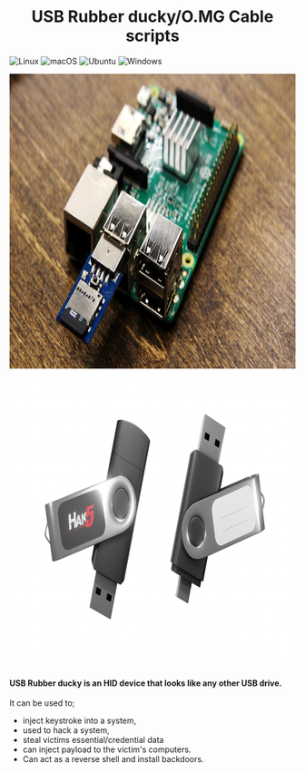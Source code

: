 <h1 align="center"> USB Rubber ducky/O.MG Cable scripts</h1>

![Linux](https://img.shields.io/badge/Linux-FCC624?style=for-the-badge&logo=linux&logoColor=black) ![macOS](https://img.shields.io/badge/mac%20os-000000?style=for-the-badge&logo=macos&logoColor=F0F0F0) ![Ubuntu](https://img.shields.io/badge/Ubuntu-E95420?style=for-the-badge&logo=ubuntu&logoColor=white) ![Windows](https://img.shields.io/badge/Windows-0078D6?style=for-the-badge&logo=windows&logoColor=white)

<img src="usb-rubber-ducky.jpg" height="520" width="1750" >
<img src="usbrubberducky.png" height="520" width="1750" >

#### USB Rubber ducky is an HID device that looks like any other USB drive. 
It can be used to; 
- inject keystroke into a system, 
- used to hack a system, 
- steal victims essential/credential data 
- can inject payload to the victim's computers.
- Can act as a reverse shell and install backdoors.

